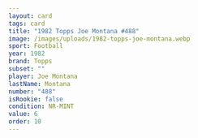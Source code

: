```yaml
---
layout: card
tags: card
title: "1982 Topps Joe Montana #488"
image: /images/uploads/1982-topps-joe-montana.webp
sport: Football
year: 1982
brand: Topps
subset: ""
player: Joe Montana
lastName: Montana
number: "488"
isRookie: false
condition: NR-MINT
value: 6
order: 10
---
```

